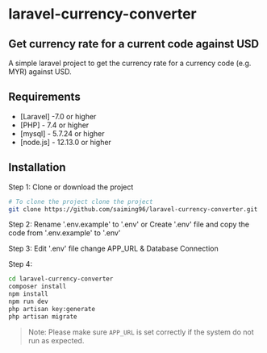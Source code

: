 # laravel-currency-converter
## Get currency rate for a current code against USD
A simple laravel project to get the currency rate for a currency code (e.g. MYR) against USD.

## Requirements
- [Laravel] -7.0 or higher
- [PHP] - 7.4 or higher
- [mysql] - 5.7.24 or higher
- [node.js] - 12.13.0 or higher

## Installation
Step 1: Clone or download the project
```sh
# To clone the project clone the project
git clone https://github.com/saiming96/laravel-currency-converter.git
```

Step 2: 
Rename '.env.example' to '.env' or Create '.env' file and copy the code from '.env.example' to '.env'

Step 3:
Edit '.env' file change APP_URL & Database Connection

Step 4:
```sh
cd laravel-currency-converter
composer install
npm install
npm run dev
php artisan key:generate
php artisan migrate
```

> Note: Please make sure `APP_URL` is set correctly if the system do not run as expected.
